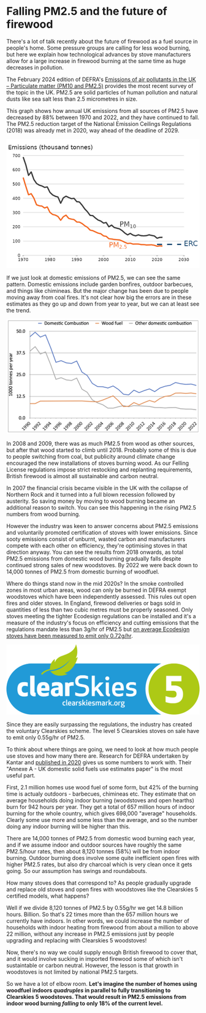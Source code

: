 # Falling PM2.5 and the future of firewood

There's a lot of talk recently about the future of firewood as a fuel source
in people's home. Some pressure groups are calling for less wood burning,
but here we explain how technological advances by stove manufacturers allow
for a large increase in firewood burning at the same time as huge decreases
in pollution.

The February 2024 edition of DEFRA's 
[Emissions of air pollutants in the UK – Particulate matter (PM10 and PM2.5)](https://www.gov.uk/government/statistics/emissions-of-air-pollutants/emissions-of-air-pollutants-in-the-uk-particulate-matter-pm10-and-pm25)
provides the most recent survey of the topic in the UK. PM2.5 are solid 
particles of human pollution and natural dusts like sea salt less than 
2.5 micrometres in size.

This graph shows how annual UK emissions from all sources 
of PM2.5 have decreased by 88%
between 1970 and 2022, and they have continued to fall. The PM2.5 reduction
target of the National Emission Ceilings Regulations (2018) was already met
in 2020, way ahead of the deadline of 2029. 

![Emissions 1970 to 2022](particulate_matter_annual_emissions.jpg)

If we just look at domestic emissions of PM2.5, we can see the same pattern.
Domestic emissions include garden bonfires, outdoor barbecues, and things
like chimineas. But the major change has been due to people moving away from
coal fires. It's not clear how big the errors are in these estimates as they
go up and down from year to year, but we can at least see the trend. 

![Domestic combustion, 1990 to 2022](domestic-pm25-1990-2022.png)

In 2008 and 2009, there was as much PM2.5 from wood as other sources, but
after that wood started to climb until 2018. Probably some of this is due to
people switching from coal, but publicity around climate change encouraged
the new installations of stoves burning wood. As our Felling License 
regulations impose strict restocking and replanting requirements, British 
firewood is almost all sustainable and carbon neutral.

In 2007 the financial crisis
became visible in the UK with the collapse of Northern Rock and it turned
into a full blown recession followed by austerity. So saving money by moving
to wood burning became an additional reason to switch. You can see this
happening in the rising PM2.5 numbers from wood burning. 

However the industry was keen to answer concerns about PM2.5 emissions and
voluntarily promoted certification of stoves with lower emissions. Since
sooty emissions consist of unburnt, wasted carbon and manufacturers compete
with each other on efficiency, they're optimising stoves in that direction
anyway. You can see the results from 2018 onwards, as total PM2.5 emissions
from domestic wood burning gradually falls despite continued strong sales 
of new woodstoves. By 2022 we were back down to 14,000 tonnes of PM2.5 from
domestic burning of woodfuel.

Where do things stand now in the mid 2020s? In the smoke controlled zones in
most urban areas, wood can only be burned in DEFRA exempt woodstoves which
have been independently assessed. This rules out open fires and older
stoves. In England, firewood deliveries or bags sold in
quantities of less than two cubic metres must be properly seasoned. 
Only stoves meeting the tighter Ecodesign regulations can be
installed and it's a measure of the industry's focus on efficiency and
cutting emissions that the regulations mandate less than 3g/hr of PM2.5 but 
[on average Ecodesign stoves have been measured to emit only 0.72g/hr](https://stoveindustryassociation.org/sia-responds-to-wood-burning-stove-and-hgv-emission-comparison/).

![Clearskies 5](clearskies-5.png)

Since they are easily surpassing the regulations, the industry has created
the voluntary Clearskies scheme. The level 5 Clearskies stoves on sale have
to emit only 0.55g/hr of PM2.5. 

To think about where things are going, we need to look at how much people
use stoves and how many there are. Research for DEFRA undertaken by Kantar and 
[published in 2020](https://sciencesearch.defra.gov.uk/ProjectDetails?ProjectID=20159&FromSearch=Y&Publisher=1&SearchText=AQ1017&SortString=ProjectCode&SortOrder=Asc&Paging=10) 
gives us some numbers to work with. Their 
"Annexe A - UK domestic solid fuels use estimates paper" is the most useful
part. 

First, 2.1 million
homes use wood fuel of some form, but 42% of the burning time is actualy 
outdoors - barbecues, chimineas etc. 
They estimate that on average households doing indoor burning (woodstoves and
open hearths) burn for 942 hours per year. They get a total of 657 million
hours of indoor burning for the whole country, which gives 698,000
"average" households. Clearly some use more and some less than the average,
and so the number doing any indoor burning will be higher than this.

There are 14,000 tonnes of PM2.5 from domestic wood burning each year, and 
if we assume indoor and outdoor sources have roughly the same PM2.5/hour
rates, then about 8,120 tonnes (58%) will be from indoor burning. Outdoor
burning does involve some quite inefficient open fires with higher PM2.5
rates, but also dry charcoal which is very clean once it gets going. So our
assumption has swings and roundabouts.

How many stoves does that correspond to?
As people gradually upgrade and replace old stoves and open fires with
woodstoves like the Clearskies 5 certified models, what happens?

Well if we divide 8,120 tonnes of PM2.5 by 0.55g/hr we get 14.8 billion
hours. Billion. So that's 22 times more than the 657 million hours we 
currently have indoors. In other
words, we could increase the number of households with indoor heating from 
firewood from about a million to above 22 million, without any increase in 
PM2.5 emissions just by people upgrading and replacing with Clearskies 5 
woodstoves!

Now, there's no way we could supply enough British firewood to cover that,
and it would involve sucking in imported firewood some of which isn't
sustaintable or carbon neutral. However, the lesson is that growth in
woodstoves is not limited by national PM2.5 targets. 

So we have a lot of elbow room. 
**Let's imagine the number of homes using woodfuel
indoors *quadruples* in parallel to fully transitioning to Clearskies 5 
woodstoves. That would result in PM2.5 emissions from indoor wood burning 
*falling* to only 18% of the current level.**
